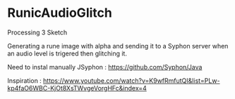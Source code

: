# RunicAudioGlitch

Processing 3 Sketch 

Generating a rune image with alpha and sending it to a Syphon server when an audio level is trigered then glitching it.

Need to instal manually JSyphon : https://github.com/Syphon/Java

Inspiration : https://www.youtube.com/watch?v=K9wfRmfutQI&list=PLw-kp4faO6WBC-KjOt8XsTWvgeVorgHFc&index=4
